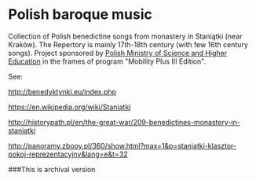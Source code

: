 # Polish baroque music

Collection of Polish benedictine songs from monastery in Staniątki (near Kraków).
The Repertory is mainly 17th-18th century (with few 16th century songs).
Project sponsored by <a target="new" href="http://www.nauka.gov.pl/en/"> Polish Ministry of Science and Higher Education</a> in the frames of program "Mobility Plus III Edition".

See: 

http://benedyktynki.eu/index.php

https://en.wikipedia.org/wiki/Staniątki

http://historypath.pl/en/the-great-war/209-benedictines-monastery-in-staniatki

http://panoramy.zbooy.pl/360/show.html?max=1&p=staniatki-klasztor-pokoj-reprezentacyjny&lang=e&t=32

###This is archival version

